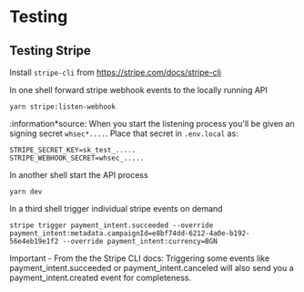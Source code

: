 # Testing

## Testing Stripe

Install `stripe-cli` from <https://stripe.com/docs/stripe-cli>

In one shell forward stripe webhook events to the locally running API

```shell
yarn stripe:listen-webhook
```

:information*source: When you start the listening process you'll be given an signing secret `whsec*....`. Place that secret in `.env.local` as:

```shell
STRIPE_SECRET_KEY=sk_test_.....
STRIPE_WEBHOOK_SECRET=whsec_.....
```

In another shell start the API process

```shell
yarn dev
```

In a third shell trigger individual stripe events on demand

```shell
stripe trigger payment_intent.succeeded --override payment_intent:metadata.campaignId=e8bf74dd-6212-4a0e-b192-56e4eb19e1f2 --override payment_intent:currency=BGN
```
Important - From the the Stripe CLI docs: Triggering some events like payment_intent.succeeded or payment_intent.canceled will also send you a payment_intent.created event for completeness. 
